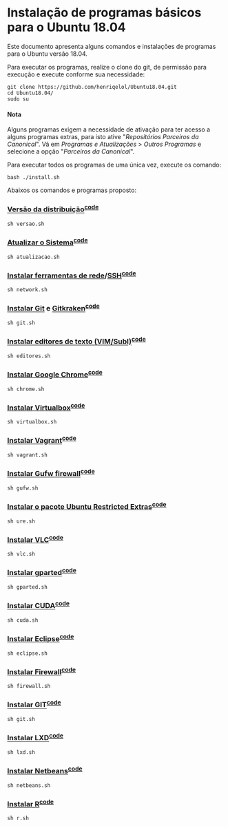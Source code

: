 # Instalação de programas básicos para o Ubuntu 18.04
Este documento apresenta alguns comandos e instalações de programas para o Ubuntu versão 18.04.

Para executar os programas, realize o clone do git, de permissão para execução e execute conforme sua necessidade:
~~~
git clone https://github.com/henriqelol/Ubuntu18.04.git
cd Ubuntu18.04/
sudo su
~~~

#### Nota
Alguns programas exigem a necessidade de ativação para ter acesso a alguns programas extras, para isto ative "*Repositórios Parceiros da Canonical*". Vá em *Programas e Atualizações* > *Outros Programas* e selecione a opção "*Parceiros da Canonical*".

Para executar todos os programas de uma única vez, execute os comando:
~~~
bash ./install.sh
~~~

Abaixos os comandos e programas proposto:

### [Versão da distribuição](https://linuxize.com/post/how-to-check-your-ubuntu-version/)<sup>[code](https://github.com/henriqelol/Ubuntu18.04/blob/master/versao.sh)</sup>
~~~
sh versao.sh
~~~

### [Atualizar o Sistema](https://www.cyberciti.biz/faq/how-do-i-update-ubuntu-linux-softwares/)<sup>[code](https://github.com/henriqelol/Ubuntu18.04/blob/master/atualizacao.sh)</sup>
~~~
sh atualizacao.sh
~~~

### [Instalar ferramentas de rede](https://www.ubuntuupdates.org/net-tools)/[SSH](https://linuxize.com/post/how-to-enable-ssh-on-ubuntu-18-04/)<sup>[code](https://github.com/henriqelol/Ubuntu18.04/blob/master/network.sh)</sup>
~~~
sh network.sh
~~~

### [Instalar Git](https://www.digitalocean.com/community/tutorials/how-to-install-git-on-ubuntu-18-04-quickstart) e [Gitkraken](https://www.techrepublic.com/article/how-to-install-and-use-gitkraken-on-ubuntu-with-snap/)<sup>[code](https://github.com/henriqelol/Ubuntu18.04/blob/master/git.sh)</sup>
~~~
sh git.sh
~~~

### [Instalar editores de texto (VIM/Subl)](https://github.com/henriqelol/Ubuntu18.04/blob/master/editores.sh)<sup>[code]()</sup>
~~~
sh editores.sh
~~~

### [Instalar Google Chrome](https://github.com/henriqelol/Ubuntu18.04/blob/master/chrome.sh)<sup>[code]()</sup>
~~~
sh chrome.sh
~~~

### [Instalar Virtualbox](https://github.com/henriqelol/Ubuntu18.04/blob/master/virtualbox.sh)<sup>[code]()</sup>
~~~
sh virtualbox.sh
~~~

### [Instalar Vagrant](https://github.com/henriqelol/Ubuntu18.04/blob/master/vagrant.sh)<sup>[code]()</sup>
~~~
sh vagrant.sh
~~~

### [Instalar Gufw firewall](https://github.com/henriqelol/Ubuntu18.04/blob/master/firewall.sh)<sup>[code]()</sup>
~~~
sh gufw.sh
~~~

### [Instalar o pacote Ubuntu Restricted Extras](https://github.com/henriqelol/Ubuntu18.04/blob/master/ure.sh)<sup>[code]()</sup>
~~~
sh ure.sh 
~~~

### [Instalar VLC](https://github.com/henriqelol/Ubuntu18.04/blob/master/vlc.sh)<sup>[code]()</sup>
~~~
sh vlc.sh 
~~~

### [Instalar gparted](https://github.com/henriqelol/Ubuntu18.04/blob/master/gparted.sh)<sup>[code]()</sup>
~~~
sh gparted.sh
~~~

### [Instalar CUDA](https://github.com/henriqelol/Ubuntu18.04/blob/master/cuda.sh)<sup>[code]()</sup>
~~~
sh cuda.sh
~~~
### [Instalar Eclipse](https://github.com/henriqelol/Ubuntu18.04/blob/master/eclipse.sh)<sup>[code]()</sup>
~~~
sh eclipse.sh
~~~
### [Instalar Firewall](https://github.com/henriqelol/Ubuntu18.04/blob/master/firewall.sh)<sup>[code]()</sup>
~~~
sh firewall.sh
~~~
### [Instalar GIT](https://github.com/henriqelol/Ubuntu18.04/blob/master/git.sh)<sup>[code]()</sup>
~~~
sh git.sh
~~~
### [Instalar LXD](https://github.com/henriqelol/Ubuntu18.04/blob/master/lxd.sh)<sup>[code]()</sup>
~~~
sh lxd.sh
~~~
### [Instalar Netbeans](https://github.com/henriqelol/Ubuntu18.04/blob/master/netbeans.sh)<sup>[code]()</sup>
~~~
sh netbeans.sh
~~~
### [Instalar R](https://github.com/henriqelol/Ubuntu18.04/blob/master/r.sh)<sup>[code]()</sup>
~~~
sh r.sh
~~~